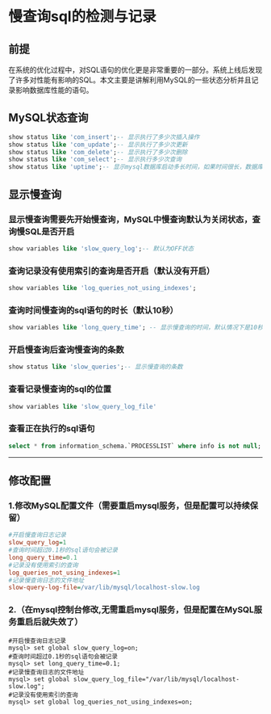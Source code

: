 # 慢查询sql的检测与记录

## 前提

在系统的优化过程中，对SQL语句的优化更是非常重要的一部分。系统上线后发现了许多对性能有影响的SQL。本文主要是讲解利用MySQL的一些状态分析并且记录影响数据库性能的语句。

## MySQL状态查询

```sql
show status like 'com_insert';-- 显示执行了多少次插入操作
show status like 'com_update';-- 显示执行了多少次更新
show status like 'com_delete';-- 显示执行了多少次删除
show status like 'com_select';-- 显示执行多少次查询
show status like 'uptime';-- 显示mysql数据库启动多长时间，如果时间很长，数据库表的存储引擎是MyISAM，这个时候要注意碎片整理。
```

## 显示慢查询

### 显示慢查询需要先开始慢查询，MySQL中慢查询默认为关闭状态，查询慢SQL是否开启

```sql
show variables like 'slow_query_log';-- 默认为OFF状态
```

### 查询记录没有使用索引的查询是否开启（默认没有开启）

```sql
show variables like 'log_queries_not_using_indexes';
```

### 查询时间慢查询的sql语句的时长（默认10秒）

```sql
show variables like 'long_query_time'; -- 显示慢查询的时间，默认情况下是10秒一个慢查询
```

### 开启慢查询后查询慢查询的条数

```sql
show status like 'slow_queries';-- 显示慢查询的条数
```

### 查看记录慢查询的sql的位置

```sql
show variables like 'slow_query_log_file'
```

### 查看正在执行的sql语句

```sql
select * from information_schema.`PROCESSLIST` where info is not null;
```

----

## 修改配置

### 1.修改MySQL配置文件（需要重启mysql服务，但是配置可以持续保留）

```ini
#开启慢查询日志记录  
slow_query_log=1  
#查询时间超过0.1秒的sql语句会被记录  
long_query_time=0.1  
#记录没有使用索引的查询  
log_queries_not_using_indexes=1  
#记录慢查询日志的文件地址  
slow-query-log-file=/var/lib/mysql/localhost-slow.log
```

### 2.（在mysql控制台修改,无需重启mysql服务，但是配置在MySQL服务重启后就失效了）

```shell
#开启慢查询日志记录
mysql> set global slow_query_log=on;
#查询时间超过0.1秒的sql语句会被记录
mysql> set long_query_time=0.1;
#记录慢查询日志的文件地址
mysql> set global slow_query_log_file="/var/lib/mysql/localhost-slow.log";
#记录没有使用索引的查询
mysql> set global log_queries_not_using_indexes=on;
```